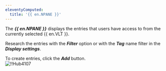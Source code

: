 ```yaml
---
eleventyComputed:
  title: '{{ en.NPANE }}'
---
```

The ***{{ en.NPANE }}*** displays the entries that users have access to from the currently selected {{ en.VLT }}.  

Research the entries with the ***Filter*** option or with the ***Tag*** name filter in the ***Display settings***.  

To create entries, click the ***Add*** button.  
![!!Hub4107](https://webdevolutions.azureedge.net/docs/en/hub/Hub4107.png)
